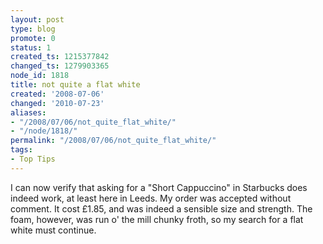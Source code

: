 ```yaml
---
layout: post
type: blog
promote: 0
status: 1
created_ts: 1215377842
changed_ts: 1279903365
node_id: 1818
title: not quite a flat white
created: '2008-07-06'
changed: '2010-07-23'
aliases:
- "/2008/07/06/not_quite_flat_white/"
- "/node/1818/"
permalink: "/2008/07/06/not_quite_flat_white/"
tags:
- Top Tips
---
```

I can now verify that asking for a "Short Cappuccino" in Starbucks does indeed work, at least here in Leeds.  My order was accepted without comment.  It cost £1.85, and was indeed a sensible size and strength.  The foam, however, was run o' the mill chunky froth, so my search for a flat white must continue.
